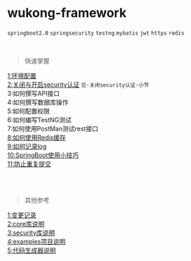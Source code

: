 wukong-framework
===


`springboot2.0` `springsecurity` `testng`  `mybatis` `jwt` `https` `redis`

<br>

>快速掌握

[1:环境配置](reference/readme.md "开打环境配置文档")<br>
[2:关闭与开启security认证](reference/tip.md) `见·关闭security认证·小节`   <br>
3:如何撰写API接口<br>
4:如何撰写数据库操作<br>
5:如何配置权限<br>
6:如何编写TestNG测试<br>
7:如何使用PostMan测试rest接口<br>
[8:如何使用Redis缓存](reference/redis.md)<br>
[9:如何记录log](reference/uselog.md)<br>
[10:SpringBoot使用小技巧](reference/tip.md)<br>
[11:防止重复提交](reference/preventrepeat.md)<br>

<br>
<br>

>其他参考

[1:变更记录](reference/log.md "开打变更记录文档")<br>
[2:core库说明](wukong-core/readme.md )<br>
[3:security库说明](wukong-security/readme.md )<br>
[4:examples项目说明](wukong-examples/readme.md )<br>
[5:代码生成器说明](wukong-generator/readme.md )<br>


<br>

